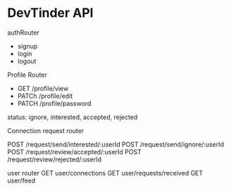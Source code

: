 # DevTinder API
authRouter
- signup
- login 
- logout

Profile Router
- GET /profile/view
- PATCh /profile/edit
- PATCH /profile/password


status: ignore, interested, accepted, rejected

Connection request router

POST /request/send/interested/:userId
POST /request/send/ignore/:userId
POST /request/review/accepted/:userId
POST /request/review/rejected/:userId

user router
GET user/connections
GET user/requests/received
GET user/feed 
